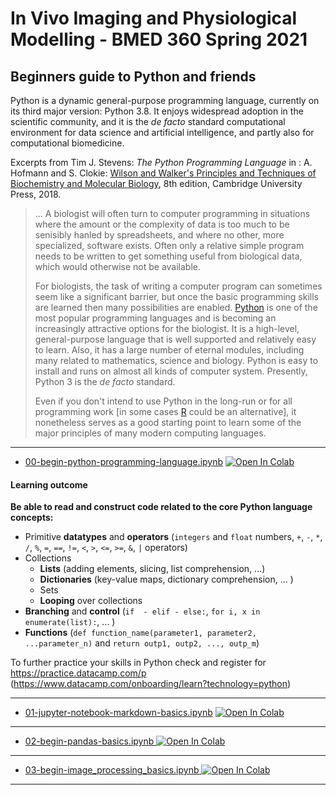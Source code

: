 # In Vivo Imaging and Physiological Modelling - BMED 360 Spring 2021


## Beginners guide to Python and friends

Python is a dynamic general-purpose programming language, currently on its third major version: Python 3.8. It enjoys widespread adoption in the scientific community, and it is the *de facto* standard computational environment for data science and artificial intelligence, and partly also for computational biomedicine.

Excerpts from Tim J. Stevens: _The Python Programming Language_ in : A. Hofmann and S. Clokie: [Wilson and Walker's Principles and Techniques of Biochemistry and Molecular Biology](https://www.cambridge.org/core/books/wilson-and-walkers-principles-and-techniques-of-biochemistry-and-molecular-biology/2159004E019DDD87C0A97EE8DB72B79F), 8th edition, Cambridge University Press, 2018.


> ... A biologist will often turn to computer programming in situations where the amount or the complexity of data is too much to be senisibly hanled by spreadsheets, and where no other, more specialized, software exists. Often only a relative simple program needs to be written to get something useful from biological data, which would otherwise not be available.
>
> For biologists, the task of writing a computer program can sometimes seem like a significant barrier, but once the basic programming skills are learned then many possibilities are enabled. [Python](https://www.python.org) is one of the most popular programming languages and is becoming an increasingly attractive options for the biologist. It is a high-level, general-purpose language that is well supported and relatively easy to learn. Also, it has a large number of eternal modules, including many related to mathematics, science and biology. Python is easy to install and runs on almost all kinds of computer system. Presently, Python 3 is the _de facto_ standard.
>
> Even if you don't intend to use Python in the long-run or for all programming work [in some cases [R](https://www.r-project.org) could be an alternative], it nonetheless serves as a good starting point to learn some of the major principles of many modern computing languages.
> 

----------------------

- [00-begin-python-programming-language.ipynb](https://nbviewer.jupyter.org/github/computational-medicine/BMED360-2021/blob/main/Lab0-beginners-guide/00-begin-python-programming-language.ipynb) <a href="https://colab.research.google.com/github/computational-medicine/BMED360-2021/blob/main/Lab0-beginners-guide/00-begin-python-programming-language.ipynb">
  <img src="https://colab.research.google.com/assets/colab-badge.svg" alt="Open In Colab"/>
</a>

#### Learning outcome

**Be able to read and construct code related to the core Python language concepts:**

- Primitive **datatypes** and **operators** (`integers` and `float` numbers, `+`, `-`, `*`, `/`, `%`, `=`, `==`, `!=`, `<`, `>`, `<=`, `>=`, `&`, `|` operators)
- Collections
  - **Lists** (adding elements, slicing, list comprehension,  ...)
  - **Dictionaries** (key-value maps, dictionary comprehension, ... )
  - Sets
  - **Looping** over collections
- **Branching** and **control** (`if  - elif - else:`,  `for i, x in enumerate(list):`, ... )
- **Functions** (`def function_name(parameter1, parameter2, ...parameter_n)` and `return outp1, outp2, ..., outp_m`)

To further practice your skills in Python check and register for https://practice.datacamp.com/p <br>(https://www.datacamp.com/onboarding/learn?technology=python)

------------------


- [01-jupyter-notebook-markdown-basics.ipynb](https://nbviewer.jupyter.org/github/computational-medicine/BMED360-2021/blob/main/Lab0-beginners-guide/01-jupyter-notebook-markdown-basics.ipynb) <a href="https://colab.research.google.com/github/computational-medicine/BMED360-2021/blob/main/Lab0-beginners-guide/01-jupyter-notebook-markdown-basics.ipynb">
  <img src="https://colab.research.google.com/assets/colab-badge.svg" alt="Open In Colab"/>
</a>


-------------------

- [02-begin-pandas-basics.ipynb](https://nbviewer.jupyter.org/github/computational-medicine/BMED360-2021/blob/main/Lab0-beginners-guide/02-begin-pandas-basics.ipynb)<a href="https://colab.research.google.com/github/computational-medicine/BMED360-2021/blob/main/Lab0-beginners-guide/02-begin-pandas-basics.ipynb">
  <img src="https://colab.research.google.com/assets/colab-badge.svg" alt="Open In Colab"/>
</a>

-------------------

- [03-begin-image_processing_basics.ipynb](https://nbviewer.jupyter.org/github/computational-medicine/BMED360-2021/blob/main/Lab0-beginners-guide/03-begin-image_processing_basics.ipynb)<a href="https://colab.research.google.com/github/computational-medicine/BMED360-2021/blob/main/Lab0-beginners-guide/03-begin-image_processing_basics.ipynb">
  <img src="https://colab.research.google.com/assets/colab-badge.svg" alt="Open In Colab"/>
</a>


------

